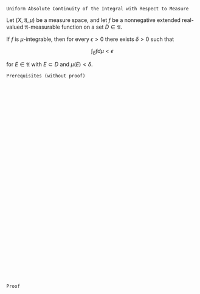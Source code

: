 ```
Uniform Absolute Continuity of the Integral with Respect to Measure
```
Let $(X, \mathfrak{A}, \mu)$ be a measure space, and
let $f$ be a nonnegative extended real-valued $\mathfrak{A}$-measurable function on a set $D\in\mathfrak{A}$.

If $f$ is $\mu$-integrable, then for every $\epsilon>0$ there exists $\delta>0$ such that

$$
\int_E f d\mu < \epsilon
$$

for $E\in\mathfrak{A}$ with $E \subset D$ and $\mu(E)<\delta$.

```
Prerequisites (without proof)
```

<br>
<br>
<br>
<br>
<br>
<br>
<br>
<br>
<br>
<br>
<br>
<br>
<br>
<br>
<br>
<br>
<br>
<br>
<br>
<br>
<br>
<br>
<br>
<br>
<br>
<br>
<br>
<br>
<br>
<br>


```
Proof
```
